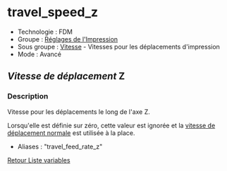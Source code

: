 # travel_speed_z

* Technologie : FDM
* Groupe : [Réglages de l'Impression](../print_settings/print_settings.md)
* Sous groupe : [Vitesse](../print_settings/print_settings.md#vitesse) - Vitesses pour les déplacements d'impression
* Mode : Avancé

## *Vitesse de déplacement* Z

### Description

Vitesse pour les déplacements le long de l'axe Z.

Lorsqu'elle est définie sur zéro, cette valeur est ignorée et la [vitesse de déplacement normale](travel_speed.md) est utilisée à la place.

* Aliases :  "travel_feed_rate_z"

[Retour Liste variables](variable_list.md)